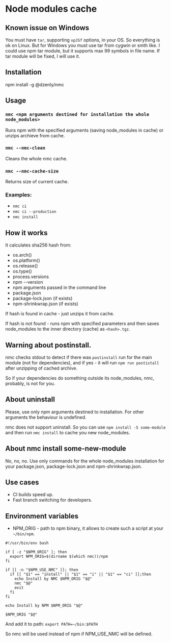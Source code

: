 # Node modules cache

## Known issue on Windows

You must have `tar`, supporting `xpJSf` options, in your OS.
So everything is ok on Linux. But for Windows you must use tar from cygwin or smth like.
I could use npm tar module, but it supports max 99 symbols in file name.
If tar module will be fixed, I will use it.

## Installation

npm install -g @dzenly/nmc

## Usage

### `nmc <npm arguments destined for installation the whole node_modules>`
Runs npm with the specified arguments (saving node_modules in cache) or unzips archieve from cache.

### `nmc --nmc-clean`
Cleans the whole nmc cache.

### `nmc --nmc-cache-size`
Returns size of current cache.
  
### Examples:
* `nmc ci`
* `nmc ci --production`
* `nmc install`

## How it works

It calculates sha256 hash from:
* os.arch()
* os.platform()
* os.release()
* os.type()
* process.versions
* npm --version
* npm arguments passed in the command line
* package.json
* package-lock.json (if exists)
* npm-shrinkwrap.json (if exists)

If hash is found in cache - just unzips it from cache.

If hash is not found - runs npm with specified parameters and then saves node_modules to
the inner directory (cache) as `<hash>.tgz`.

## Warning about postinstall.

nmc checks stdout to detect if there was `postinstall` run for the main module (not for dependencies),
and if yes - it will run `npm run postistall` after unzipping of cached archive.

So if your dependencies do something outside its node_modules, nmc, probably, is not for you.

## About uninstall

Please, use only npm arguments destined to installation. For other arguments the behaviour is undefined.

nmc does not support uninstall. So you can use `npm install -S some-module` and then run `nmc install`
to cache you new node_modules.

## About nmc install some-new-module

No, no, no. Use only commands for the whole node_modules installation
for your package.json, package-lock.json and npm-shrinkwrap.json.

## Use cases

* CI builds speed up.
* Fast branch switching for developers.

## Environment variables

* NPM_ORIG - path to npm binary, it allows to create such a script at your `~/bin/npm`.

```
#!/usr/bin/env bash

if [ -z "$NPM_ORIG" ]; then
  export NPM_ORIG=$(dirname $(which nmc))/npm
fi

if [[ -n "$NPM_USE_NMC" ]]; then
  if [[ "$1" == "install" || "$1" == "i" || "$1" == "ci" ]];then
    echo Install by NMC $NPM_ORIG "$@"
    nmc "$@"
    exit
  fi
fi

echo Install by NPM $NPM_ORIG "$@"

$NPM_ORIG "$@"
```

And add it to path: `export PATH=~/bin:$PATH`

So nmc will be used instead of npm if NPM_USE_NMC will be defined.

